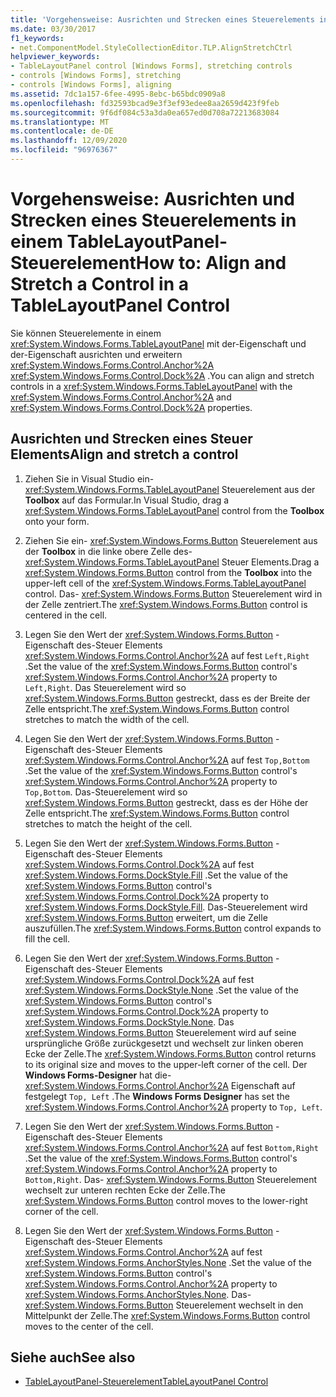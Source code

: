 ```yaml
---
title: 'Vorgehensweise: Ausrichten und Strecken eines Steuerelements in einem TableLayoutPanel-Steuerelement'
ms.date: 03/30/2017
f1_keywords:
- net.ComponentModel.StyleCollectionEditor.TLP.AlignStretchCtrl
helpviewer_keywords:
- TableLayoutPanel control [Windows Forms], stretching controls
- controls [Windows Forms], stretching
- controls [Windows Forms], aligning
ms.assetid: 7dc1a157-6fee-4995-8ebc-b65bdc0909a8
ms.openlocfilehash: fd32593bcad9e3f3ef93edee8aa2659d423f9feb
ms.sourcegitcommit: 9f6df084c53a3da0ea657ed0d708a72213683084
ms.translationtype: MT
ms.contentlocale: de-DE
ms.lasthandoff: 12/09/2020
ms.locfileid: "96976367"
---
```

# <a name="how-to-align-and-stretch-a-control-in-a-tablelayoutpanel-control"></a><span data-ttu-id="a802d-102">Vorgehensweise: Ausrichten und Strecken eines Steuerelements in einem TableLayoutPanel-Steuerelement</span><span class="sxs-lookup"><span data-stu-id="a802d-102">How to: Align and Stretch a Control in a TableLayoutPanel Control</span></span>

<span data-ttu-id="a802d-103">Sie können Steuerelemente in einem <xref:System.Windows.Forms.TableLayoutPanel> mit der-Eigenschaft und der-Eigenschaft ausrichten und erweitern <xref:System.Windows.Forms.Control.Anchor%2A> <xref:System.Windows.Forms.Control.Dock%2A> .</span><span class="sxs-lookup"><span data-stu-id="a802d-103">You can align and stretch controls in a <xref:System.Windows.Forms.TableLayoutPanel> with the <xref:System.Windows.Forms.Control.Anchor%2A> and <xref:System.Windows.Forms.Control.Dock%2A> properties.</span></span>

## <a name="align-and-stretch-a-control"></a><span data-ttu-id="a802d-104">Ausrichten und Strecken eines Steuer Elements</span><span class="sxs-lookup"><span data-stu-id="a802d-104">Align and stretch a control</span></span>

1. <span data-ttu-id="a802d-105">Ziehen Sie in Visual Studio ein- <xref:System.Windows.Forms.TableLayoutPanel> Steuerelement aus der **Toolbox** auf das Formular.</span><span class="sxs-lookup"><span data-stu-id="a802d-105">In Visual Studio, drag a <xref:System.Windows.Forms.TableLayoutPanel> control from the **Toolbox** onto your form.</span></span>

2. <span data-ttu-id="a802d-106">Ziehen Sie ein- <xref:System.Windows.Forms.Button> Steuerelement aus der **Toolbox** in die linke obere Zelle des- <xref:System.Windows.Forms.TableLayoutPanel> Steuer Elements.</span><span class="sxs-lookup"><span data-stu-id="a802d-106">Drag a <xref:System.Windows.Forms.Button> control from the **Toolbox** into the upper-left cell of the <xref:System.Windows.Forms.TableLayoutPanel> control.</span></span> <span data-ttu-id="a802d-107">Das- <xref:System.Windows.Forms.Button> Steuerelement wird in der Zelle zentriert.</span><span class="sxs-lookup"><span data-stu-id="a802d-107">The <xref:System.Windows.Forms.Button> control is centered in the cell.</span></span>

3. <span data-ttu-id="a802d-108">Legen Sie den Wert der <xref:System.Windows.Forms.Button> -Eigenschaft des-Steuer Elements <xref:System.Windows.Forms.Control.Anchor%2A> auf fest `Left,Right` .</span><span class="sxs-lookup"><span data-stu-id="a802d-108">Set the value of the <xref:System.Windows.Forms.Button> control's <xref:System.Windows.Forms.Control.Anchor%2A> property to `Left,Right`.</span></span> <span data-ttu-id="a802d-109">Das Steuerelement wird so <xref:System.Windows.Forms.Button> gestreckt, dass es der Breite der Zelle entspricht.</span><span class="sxs-lookup"><span data-stu-id="a802d-109">The <xref:System.Windows.Forms.Button> control stretches to match the width of the cell.</span></span>

4. <span data-ttu-id="a802d-110">Legen Sie den Wert der <xref:System.Windows.Forms.Button> -Eigenschaft des-Steuer Elements <xref:System.Windows.Forms.Control.Anchor%2A> auf fest `Top,Bottom` .</span><span class="sxs-lookup"><span data-stu-id="a802d-110">Set the value of the <xref:System.Windows.Forms.Button> control's <xref:System.Windows.Forms.Control.Anchor%2A> property to `Top,Bottom`.</span></span> <span data-ttu-id="a802d-111">Das-Steuerelement wird so <xref:System.Windows.Forms.Button> gestreckt, dass es der Höhe der Zelle entspricht.</span><span class="sxs-lookup"><span data-stu-id="a802d-111">The <xref:System.Windows.Forms.Button> control stretches to match the height of the cell.</span></span>

5. <span data-ttu-id="a802d-112">Legen Sie den Wert der <xref:System.Windows.Forms.Button> -Eigenschaft des-Steuer Elements <xref:System.Windows.Forms.Control.Dock%2A> auf fest <xref:System.Windows.Forms.DockStyle.Fill> .</span><span class="sxs-lookup"><span data-stu-id="a802d-112">Set the value of the <xref:System.Windows.Forms.Button> control's <xref:System.Windows.Forms.Control.Dock%2A> property to <xref:System.Windows.Forms.DockStyle.Fill>.</span></span> <span data-ttu-id="a802d-113">Das-Steuerelement wird <xref:System.Windows.Forms.Button> erweitert, um die Zelle auszufüllen.</span><span class="sxs-lookup"><span data-stu-id="a802d-113">The <xref:System.Windows.Forms.Button> control expands to fill the cell.</span></span>

6. <span data-ttu-id="a802d-114">Legen Sie den Wert der <xref:System.Windows.Forms.Button> -Eigenschaft des-Steuer Elements <xref:System.Windows.Forms.Control.Dock%2A> auf fest <xref:System.Windows.Forms.DockStyle.None> .</span><span class="sxs-lookup"><span data-stu-id="a802d-114">Set the value of the <xref:System.Windows.Forms.Button> control's <xref:System.Windows.Forms.Control.Dock%2A> property to <xref:System.Windows.Forms.DockStyle.None>.</span></span> <span data-ttu-id="a802d-115">Das <xref:System.Windows.Forms.Button> Steuerelement wird auf seine ursprüngliche Größe zurückgesetzt und wechselt zur linken oberen Ecke der Zelle.</span><span class="sxs-lookup"><span data-stu-id="a802d-115">The <xref:System.Windows.Forms.Button> control returns to its original size and moves to the upper-left corner of the cell.</span></span> <span data-ttu-id="a802d-116">Der **Windows Forms-Designer** hat die- <xref:System.Windows.Forms.Control.Anchor%2A> Eigenschaft auf festgelegt `Top, Left` .</span><span class="sxs-lookup"><span data-stu-id="a802d-116">The **Windows Forms Designer** has set the <xref:System.Windows.Forms.Control.Anchor%2A> property to `Top, Left`.</span></span>

7. <span data-ttu-id="a802d-117">Legen Sie den Wert der <xref:System.Windows.Forms.Button> -Eigenschaft des-Steuer Elements <xref:System.Windows.Forms.Control.Anchor%2A> auf fest `Bottom,Right` .</span><span class="sxs-lookup"><span data-stu-id="a802d-117">Set the value of the <xref:System.Windows.Forms.Button> control's <xref:System.Windows.Forms.Control.Anchor%2A> property to `Bottom,Right`.</span></span> <span data-ttu-id="a802d-118">Das- <xref:System.Windows.Forms.Button> Steuerelement wechselt zur unteren rechten Ecke der Zelle.</span><span class="sxs-lookup"><span data-stu-id="a802d-118">The <xref:System.Windows.Forms.Button> control moves to the lower-right corner of the cell.</span></span>

8. <span data-ttu-id="a802d-119">Legen Sie den Wert der <xref:System.Windows.Forms.Button> -Eigenschaft des-Steuer Elements <xref:System.Windows.Forms.Control.Anchor%2A> auf fest <xref:System.Windows.Forms.AnchorStyles.None> .</span><span class="sxs-lookup"><span data-stu-id="a802d-119">Set the value of the <xref:System.Windows.Forms.Button> control's <xref:System.Windows.Forms.Control.Anchor%2A> property to <xref:System.Windows.Forms.AnchorStyles.None>.</span></span> <span data-ttu-id="a802d-120">Das- <xref:System.Windows.Forms.Button> Steuerelement wechselt in den Mittelpunkt der Zelle.</span><span class="sxs-lookup"><span data-stu-id="a802d-120">The <xref:System.Windows.Forms.Button> control moves to the center of the cell.</span></span>

## <a name="see-also"></a><span data-ttu-id="a802d-121">Siehe auch</span><span class="sxs-lookup"><span data-stu-id="a802d-121">See also</span></span>

- [<span data-ttu-id="a802d-122">TableLayoutPanel-Steuerelement</span><span class="sxs-lookup"><span data-stu-id="a802d-122">TableLayoutPanel Control</span></span>](tablelayoutpanel-control-windows-forms.md)

